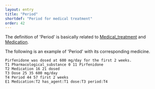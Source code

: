 ```yaml
---
layout: entry
title: "Period"
shortdef: "Period for medical treatment"
order: 42
---
```


The definition of 'Period' is basically related to [Medical_treatment]() and [Medication]().

The following is an example of 'Period' with its corresponding medicine.

~~~ ann
Pirfenidone was dosed at 600 mg/day for the first 2 weeks.
T1 Pharmacological_substance 0 11 Pirfenidone
T2 Medication 16 21 dosed
T3 Dose 25 35 600 mg/day
T4 Period 44 57 first 2 weeks
E1 Medication:T2 has_agent:T1 dose:T3 period:T4
~~~

<!-- details -->
